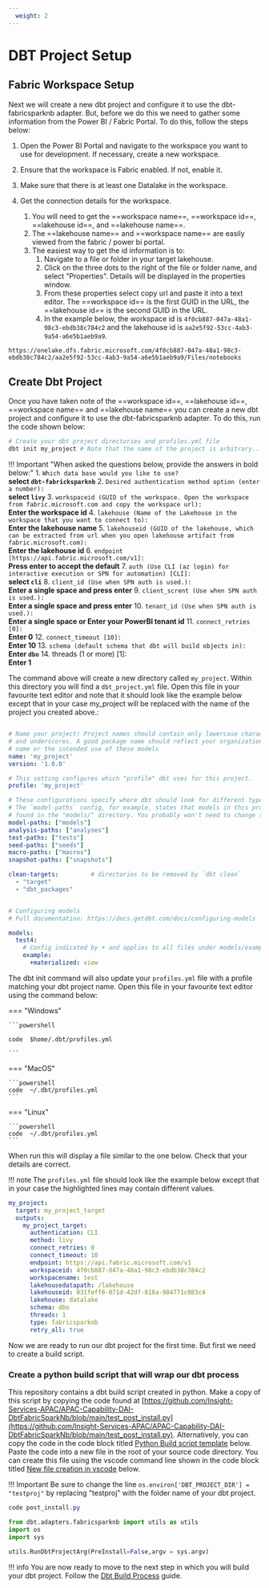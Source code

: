 ```yaml
---
  weight: 2
---
```


# DBT Project Setup

## Fabric Workspace Setup

Next we will create a new dbt project and configure it to use the dbt-fabricsparknb adapter. But, before we do this we need to gather some information from the Power BI / Fabric Portal. To do this, follow the steps below:


1. Open the Power BI Portal and navigate to the workspace you want to use for development. If necessary, create a new workspace.
1. Ensure that the workspace is Fabric enabled. If not, enable it.
1. Make sure that there is at least one Datalake in the workspace.
1. Get the connection details for the workspace.
  
    1. You will need to get the ==workspace name==, ==workspace id==, ==lakehouse id==, and ==lakehouse name==. 
    1. The ==lakehouse name== and ==workspace name== are easily viewed from the fabric / power bi portal. 
    1. The easiest way to get the id information is to:
          1. Navigate to a file or folder in your target lakehouse.
          2. Click on the three dots to the right of the file or folder name, and select "Properties". Details will be displayed in the properties window.
          3. From these properties select copy url and paste it into a text editor. The ==workspace id== is the first GUID in the URL, the ==lakehouse id== is the second GUID in the URL.
          4. In the example below, the workspace id is `4f0cb887-047a-48a1-98c3-ebdb38c784c2` and the lakehouse id is `aa2e5f92-53cc-4ab3-9a54-a6e5b1aeb9a9`.

```plaintext title="Example URL"
https://onelake.dfs.fabric.microsoft.com/4f0cb887-047a-48a1-98c3-ebdb38c784c2/aa2e5f92-53cc-4ab3-9a54-a6e5b1aeb9a9/Files/notebooks
```

## Create Dbt Project
Once you have taken note of the ==workspace id==, ==lakehouse id==, ==workspace name== and ==lakehouse name== you can create a new dbt project and configure it to use the dbt-fabricsparknb adapter. To do this, run the code shown below:

```powershell
# Create your dbt project directories and profiles.yml file
dbt init my_project # Note that the name of the project is arbitrary... call it whatever you like
```
!!! Important "When asked the questions below, provide the answers in bold below:"
    1. `Which data base would you like to use?` <br/>**select `dbt-fabricksparknb`**
    2. `Desired authentication method option (enter a number):` <br/>**select `livy`**
    3. `workspaceid (GUID of the workspace. Open the workspace from fabric.microsoft.com and copy the workspace url):` <br/>**Enter the workspace id**
    4. `lakehouse (Name of the Lakehouse in the workspace that you want to connect to):` <br/>**Enter the lakehouse name**
    5. `lakehouseid (GUID of the lakehouse, which can be extracted from url when you open lakehouse artifact from fabric.microsoft.com):` <br/>**Enter the lakehouse id**
    6. `endpoint [https://api.fabric.microsoft.com/v1]:` <br/>**Press enter to accept the default**
    7. `auth (Use CLI (az login) for interactive execution or SPN for automation) [CLI]:` <br/>**select `cli`**
    8. `client_id (Use when SPN auth is used.):` <br/>**Enter a single space and press enter**
    9. `client_scrent (Use when SPN auth is used.):` <br/>**Enter a single space and press enter**
    10. `tenant_id (Use when SPN auth is used.):` <br/>**Enter a single space or Enter your PowerBI tenant id**
    11. `connect_retries [0]:` <br/>**Enter 0**
    12. `connect_timeout [10]:` <br/>**Enter 10**
    13. `schema (default schema that dbt will build objects in):` <br/>**Enter `dbo`**
    14. threads (1 or more) [1]: <br/>**Enter 1**
    
The command above will create a new directory called `my_project`. Within this directory you will find a `dbt_project.yml` file. Open this file in your favourite text editor and note that it should look like the example below except that in your case my_project will be replaced with the name of the project you created above.:

``` yaml title="dbt_project.yml"

# Name your project! Project names should contain only lowercase characters
# and underscores. A good package name should reflect your organization's
# name or the intended use of these models
name: 'my_project'
version: '1.0.0'

# This setting configures which "profile" dbt uses for this project.
profile: 'my_project'

# These configurations specify where dbt should look for different types of files.
# The `model-paths` config, for example, states that models in this project can be
# found in the "models/" directory. You probably won't need to change these!
model-paths: ["models"]
analysis-paths: ["analyses"]
test-paths: ["tests"]
seed-paths: ["seeds"]
macro-paths: ["macros"]
snapshot-paths: ["snapshots"]

clean-targets:         # directories to be removed by `dbt clean`
  - "target"
  - "dbt_packages"


# Configuring models
# Full documentation: https://docs.getdbt.com/docs/configuring-models

models:
  test4:
    # Config indicated by + and applies to all files under models/example/
    example:
      +materialized: view

```

The dbt init command will also update your `profiles.yml` file with a profile matching your dbt project name. Open this file in your favourite text editor using the command below:

=== "Windows"

    ```powershell

    code  $home/.dbt/profiles.yml

    ```

=== "MacOS"

    ```powershell
    code  ~/.dbt/profiles.yml
    ```

=== "Linux"

    ```powershell
    code  ~/.dbt/profiles.yml
    ```

When run this will display a file similar to the one below. Check that your details are correct.

!!! note 
    The `profiles.yml` file should look like the example below except that in your case the highlighted lines may contain different values.

```{.yaml hl_lines="1 2 4 10 11 13 14" linenums="1" title="profiles.yml"}
my_project:
  target: my_project_target
  outputs:
    my_project_target:
      authentication: CLI
      method: livy
      connect_retries: 0
      connect_timeout: 10
      endpoint: https://api.fabric.microsoft.com/v1
      workspaceid: 4f0cb887-047a-48a1-98c3-ebdb38c784c2
      workspacename: test
      lakehousedatapath: /lakehouse
      lakehouseid: 031feff6-071d-42df-818a-984771c083c4
      lakehouse: datalake
      schema: dbo
      threads: 1
      type: fabricsparknb
      retry_all: true
```

Now we are ready to run our dbt project for the first time. But first we need to create a build script.

### Create a python build script that will wrap our dbt process 

This repository contains a dbt build script created in python. Make a copy of this script by copying the code found at [https://github.com/Insight-Services-APAC/APAC-Capability-DAI-DbtFabricSparkNb/blob/main/test_post_install.py](https://github.com/Insight-Services-APAC/APAC-Capability-DAI-DbtFabricSparkNb/blob/main/test_post_install.py). Alternatively, you can copy the code in the code block titled [Python Build script template](#python-build-script-template) below. Paste the code into a new file in the root of your source code directory. You can create this file using the vscode command line shown in the code block titled [New file creation in vscode](#New-file-creation-in-vscode) below.

!!! Important
    Be sure to change the line `os.environ['DBT_PROJECT_DIR'] = "testproj"` by replacing "testproj" with the folder name of your dbt project.

``` powershell title="New file creation in vscode"
code post_install.py
```

```python title="Python Build script template"
from dbt.adapters.fabricsparknb import utils as utils
import os
import sys
 
utils.RunDbtProjectArg(PreInstall=False,argv = sys.argv)
```

!!! info
    You are now ready to move to the next step in which you will build your dbt project. Follow the [Dbt Build Process](./dbt_build_process.md) guide.

